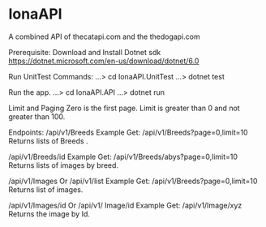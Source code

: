 # IonaAPI
A combined API of thecatapi.com and the thedogapi.com

Prerequisite:
Download and Install Dotnet sdk
https://dotnet.microsoft.com/en-us/download/dotnet/6.0

Run UnitTest
Commands:
…> cd IonaAPI.UnitTest
…> dotnet test

Run the app.
…> cd IonaAPI.API
…> dotnet run

Limit and Paging
Zero is the first page.
Limit is  greater than 0 and not greater than 100.

Endpoints:
/api/v1/Breeds
Example
Get: /api/v1/Breeds?page=0,limit=10
Returns lists of Breeds .

/api/v1/Breeds/id
Example
Get: /api/v1/Breeds/abys?page=0,limit=10
Returns lists of images by breed.

/api/v1/Images
Or /api/v1/list
Example
Get: /api/v1/Breeds?page=0,limit=10
Returns list of images.

/api/v1/Images/id
Or /api/v1/ Image/id
Example
Get: /api/v1/Image/xyz
Returns the image by Id.





